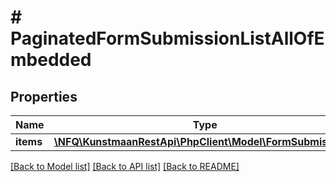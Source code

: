# # PaginatedFormSubmissionListAllOfEmbedded

## Properties

Name | Type | Description | Notes
------------ | ------------- | ------------- | -------------
**items** | [**\NFQ\KunstmaanRestApi\PhpClient\Model\FormSubmission[]**](FormSubmission.md) |  | [optional]

[[Back to Model list]](../../README.md#models) [[Back to API list]](../../README.md#endpoints) [[Back to README]](../../README.md)
